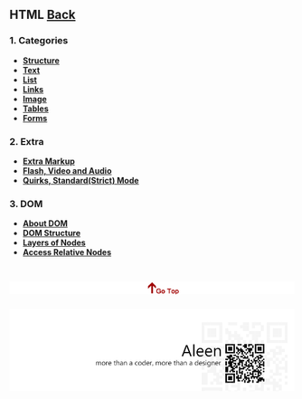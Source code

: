 ## HTML [Back](./../ProgrammingMenu.md)

### 1. Categories

- [**Structure**](./structure/structure.md)
- [**Text**](./text/text.md)
- [**List**](./list/list.md)
- [**Links**](./link/link.md)
- [**Image**](./image/image.md)
- [**Tables**](./tables/tables.md)
- [**Forms**](./forms/forms.md)

### 2. Extra

- [**Extra Markup**](./extra_markup/extra_markup.md)
- [**Flash, Video and Audio**](./flash_video_audio/flash_video_audio.md)
- [**Quirks, Standard(Strict) Mode**](./mode/mode.md)

### 3. DOM

- [**About DOM**](./DOM/DOM.md)
- [**DOM Structure**](./DOMstructure/DOMstructure.md)
- [**Layers of Nodes**](./node/node.md)
- [**Access Relative Nodes**](./access/access.md)

<a href="#" style="left:200px;"><img src="./../../pic/gotop.png"></a>
=====
<a href="http://aleen42.github.io/" target="_blank" ><img src="./../../pic/tail.gif"></a>
